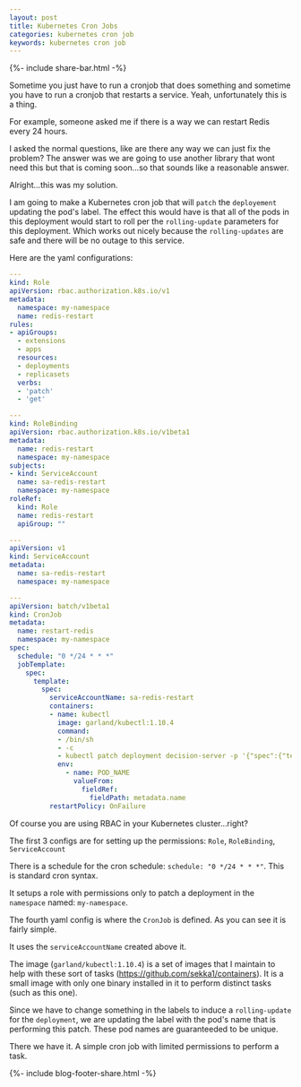 ```yaml
---
layout: post
title: Kubernetes Cron Jobs
categories: kubernetes cron job
keywords: kubernetes cron job
---
```

{%- include share-bar.html -%}

Sometime you just have to run a cronjob that does something and sometime you have
to run a cronjob that restarts a service.  Yeah, unfortunately this is a thing.

For example, someone asked me if there is a way we can restart Redis every 24 hours.

I asked the normal questions, like are there any way we can just fix the problem?
The answer was we are going to use another library that wont need this but that is
coming soon...so that sounds like a reasonable answer.

Alright...this was my solution.  

I am going to make a Kubernetes cron job that will `patch` the `deployement` updating
the pod's label.  The effect this would have is that all of the pods in this deployment
would start to roll per the `rolling-update` parameters for this deployment.  Which
works out nicely because the `rolling-updates` are safe and there will be no outage
to this service.

Here are the yaml configurations:

```yaml
---
kind: Role
apiVersion: rbac.authorization.k8s.io/v1
metadata:
  namespace: my-namespace
  name: redis-restart
rules:
- apiGroups:
  - extensions
  - apps
  resources:
  - deployments
  - replicasets
  verbs:
  - 'patch'
  - 'get'

---
kind: RoleBinding
apiVersion: rbac.authorization.k8s.io/v1beta1
metadata:
  name: redis-restart
  namespace: my-namespace
subjects:
- kind: ServiceAccount
  name: sa-redis-restart
  namespace: my-namespace
roleRef:
  kind: Role
  name: redis-restart
  apiGroup: ""

---
apiVersion: v1
kind: ServiceAccount
metadata:
  name: sa-redis-restart
  namespace: my-namespace

---
apiVersion: batch/v1beta1
kind: CronJob
metadata:
  name: restart-redis
  namespace: my-namespace
spec:
  schedule: "0 */24 * * *"
  jobTemplate:
    spec:
      template:
        spec:
          serviceAccountName: sa-redis-restart
          containers:
          - name: kubectl
            image: garland/kubectl:1.10.4
            command:
            - /bin/sh
            - -c
            - kubectl patch deployment decision-server -p '{"spec":{"template":{"metadata":{"labels":{"restarted-by":"'${POD_NAME}'"}}}}}'
            env:
              - name: POD_NAME
                valueFrom:
                  fieldRef:
                    fieldPath: metadata.name
          restartPolicy: OnFailure
```

Of course you are using RBAC in your Kubernetes cluster...right?

The first 3 configs are for setting up the permissions: `Role`, `RoleBinding`, `ServiceAccount`

There is a schedule for the cron schedule: `schedule: "0 */24 * * *"`.  This is standard
cron syntax.

It setups a role with permissions only to patch a deployment in the `namespace` named: `my-namespace`.

The fourth yaml config is where the `CronJob` is defined.  As you can see it is fairly
simple.

It uses the `serviceAccountName` created above it.

The image (`garland/kubectl:1.10.4`) is a set of images that I maintain to help with
these sort of tasks (https://github.com/sekka1/containers).  It is a small image with
only one binary installed in it to perform distinct tasks (such as this one).

Since we have to change something in the labels to induce a `rolling-update` for the
`deployment`, we are updating the label with the pod's name that is performing this
patch.  These pod names are guaranteeded to be unique.

There we have it.  A simple cron job with limited permissions to perform a task.

<!-- Blog footer share -->
{%- include blog-footer-share.html -%}
